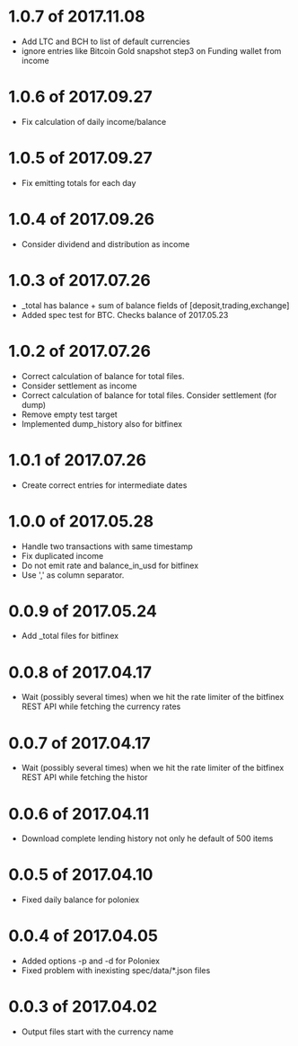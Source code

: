# 1.0.7 of 2017.11.08

* Add LTC and BCH to list of default currencies
* ignore entries like Bitcoin Gold snapshot step3 on Funding wallet from income

# 1.0.6 of 2017.09.27

* Fix calculation of daily income/balance

# 1.0.5 of 2017.09.27

* Fix emitting totals for each day

# 1.0.4 of 2017.09.26

* Consider dividend and distribution as income

# 1.0.3 of 2017.07.26

* <ticker>_total has balance + sum of balance fields of [deposit,trading,exchange]
* Added spec test for BTC. Checks balance of 2017.05.23

# 1.0.2 of 2017.07.26

* Correct calculation of balance for total files. 
* Consider settlement as income
* Correct calculation of balance for total files. Consider settlement (for dump)
* Remove empty test target
* Implemented dump_history also for bitfinex


# 1.0.1 of 2017.07.26

* Create correct entries for intermediate dates

# 1.0.0 of 2017.05.28

* Handle two transactions with same timestamp
* Fix duplicated income
* Do not emit rate and balance_in_usd for bitfinex
* Use ',' as column separator.

# 0.0.9 of 2017.05.24

* Add <currency>_total files for bitfinex

# 0.0.8 of 2017.04.17

* Wait (possibly several times) when we hit the rate limiter of the bitfinex REST API while fetching the currency rates

# 0.0.7 of 2017.04.17

* Wait (possibly several times) when we hit the rate limiter of the bitfinex REST API while fetching the histor

# 0.0.6 of 2017.04.11

* Download complete lending history not only he default of 500 items

# 0.0.5 of 2017.04.10

* Fixed daily balance for poloniex

# 0.0.4 of 2017.04.05

* Added options -p and -d for Poloniex
* Fixed problem with inexisting spec/data/*.json files

# 0.0.3 of 2017.04.02

* Output files start with the currency name


